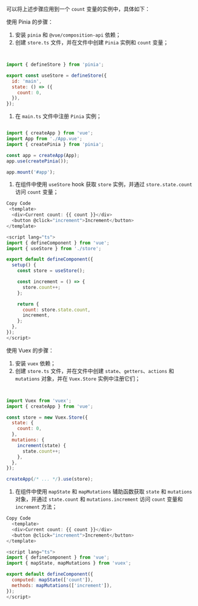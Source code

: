 可以将上述步骤应用到一个 `count` 变量的实例中，具体如下：

使用 Pinia 的步骤：

1. 安装 `pinia` 和 `@vue/composition-api` 依赖；
2. 创建 `store.ts` 文件，并在文件中创建 `Pinia` 实例和 `count` 变量；

```javascript


import { defineStore } from 'pinia';

export const useStore = defineStore({
  id: 'main',
  state: () => ({
    count: 0,
  }),
});
```

1. 在 `main.ts` 文件中注册 `Pinia` 实例；

```javascript

import { createApp } from 'vue';
import App from './App.vue';
import { createPinia } from 'pinia';

const app = createApp(App);
app.use(createPinia());

app.mount('#app');
```

1. 在组件中使用 `useStore` hook 获取 `store` 实例，并通过 `store.state.count` 访问 `count` 变量；

```javascript
Copy Code
 <template>
  <div>Current count: {{ count }}</div>
  <button @click="increment">Increment</button>
</template>

<script lang="ts">
import { defineComponent } from 'vue';
import { useStore } from './store';

export default defineComponent({
  setup() {
    const store = useStore();

    const increment = () => {
      store.count++;
    };

    return {
      count: store.state.count,
      increment,
    };
  },
});
</script>
```





使用 Vuex 的步骤：

1. 安装 `vuex` 依赖；
2. 创建 `store.ts` 文件，并在文件中创建 `state`、`getters`、`actions` 和 `mutations` 对象，并在 `Vuex.Store` 实例中注册它们；

```javascript


import Vuex from 'vuex';
import { createApp } from 'vue';

const store = new Vuex.Store({
  state: {
    count: 0,
  },
  mutations: {
    increment(state) {
      state.count++;
    },
  },
});

createApp(/* ... */).use(store);
```

1. 在组件中使用 `mapState` 和 `mapMutations` 辅助函数获取 `state` 和 `mutations` 对象，并通过 `state.count` 和 `mutations.increment` 访问 `count` 变量和 `increment` 方法；

```javascript
Copy Code
  <template>
  <div>Current count: {{ count }}</div>
  <button @click="increment">Increment</button>
</template>

<script lang="ts">
import { defineComponent } from 'vue';
import { mapState, mapMutations } from 'vuex';

export default defineComponent({
  computed: mapState(['count']),
  methods: mapMutations(['increment']),
});
</script>
```